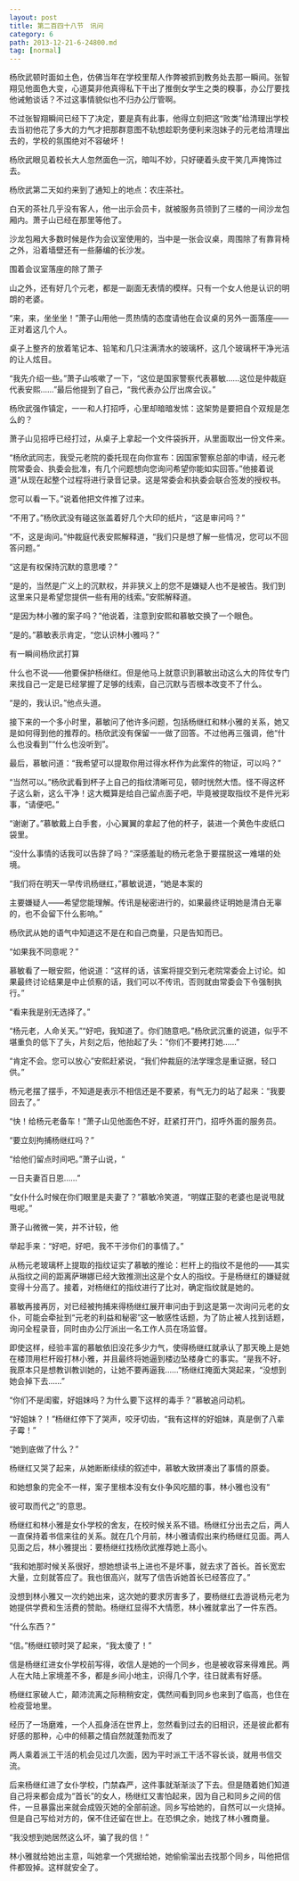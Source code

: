 ```yaml
---
layout: post
title: 第二百四十八节　讯问
category: 6
path: 2013-12-21-6-24800.md
tag: [normal]
---
```


杨欣武顿时面如土色，仿佛当年在学校里帮人作弊被抓到教务处去那一瞬间。张智翔见他面色大变，心道莫非他真得私下干出了推倒女学生之类的糗事，办公厅要找他诫勉谈话？不过这事情貌似也不归办公厅管啊。

不过张智翔瞬间已经下了决定，要是真有此事，他得立刻把这“败类”给清理出学校去当初他花了多大的力气才把那群意图不轨想趁职务便利来泡妹子的元老给清理出去的，学校的氛围绝对不容破坏！

杨欣武眼见着校长大人忽然面色一沉，暗叫不妙，只好硬着头皮干笑几声掩饰过去。

杨欣武第二天如约来到了通知上的地点：农庄茶社。

白天的茶社几乎没有客人，他一出示会员卡，就被服务员领到了三楼的一间沙龙包厢内。萧子山已经在那里等他了。

沙龙包厢大多数时候是作为会议室使用的，当中是一张会议桌，周围除了有靠背椅之外，沿着墙壁还有一些藤编的长沙发。

围着会议室落座的除了萧子

山之外，还有好几个元老，都是一副面无表情的模样。只有一个女人他是认识的明朗的老婆。

“来，来，坐坐坐！”萧子山用他一贯热情的态度请他在会议桌的另外一面落座――正对着这几个人。

桌子上整齐的放着笔记本、铅笔和几只注满清水的玻璃杯，这几个玻璃杯干净光洁的让人炫目。

“我先介绍一些。”萧子山咳嗽了一下，“这位是国家警察代表慕敏……这位是仲裁庭代表安熙……”最后他提到了自己，“我代表办公厅出席会议。”

杨欣武强作镇定，一一和人打招呼，心里却暗暗发怵：这架势是要把自个双规是怎么的？

萧子山见招呼已经打过，从桌子上拿起一个文件袋拆开，从里面取出一份文件来。

“杨欣武同志，我受元老院的委托现在向你宣布：因国家警察总部的申请，经元老院常委会、执委会批准，有几个问题想向您询问希望你能如实回答。”他接着说道“从现在起整个过程将进行录音记录。这是常委会和执委会联合签发的授权书。

您可以看一下。”说着他把文件推了过来。

“不用了。”杨欣武没有碰这张盖着好几个大印的纸片，“这是审问吗？”

“不，这是询问。”仲裁庭代表安熙解释道，“我们只是想了解一些情况，您可以不回答问题。”

“这是有权保持沉默的意思喽？”

“是的，当然是广义上的沉默权，并非狭义上的您不是嫌疑人也不是被告。我们到这里来只是希望您提供一些有用的线索。”安熙解释道。

“是因为林小雅的案子吗？”他说着，注意到安熙和慕敏交换了一个眼色。

“是的。”慕敏表示肯定，“您认识林小雅吗？”

有一瞬间杨欣武打算

什么也不说――他要保护杨继红。但是他马上就意识到慕敏出动这么大的阵仗专门来找自己一定是已经掌握了足够的线索，自己沉默与否根本改变不了什么。

“是的，我认识。”他点头道。

接下来的一个多小时里，慕敏问了他许多问题，包括杨继红和林小雅的关系，她又是如何得到他的推荐的。杨欣武没有保留一一做了回答。不过他再三强调，他“什么也没看到”“什么也没听到”。

最后，慕敏问道：“我希望可以提取你用过得水杯作为此案件的物证，可以吗？”

“当然可以。”杨欣武看到杯子上自己的指纹清晰可见，顿时恍然大悟。怪不得这杯子这么新，这么干净！这大概算是给自己留点面子吧，毕竟被提取指纹不是件光彩事，“请便吧。”

“谢谢了。”慕敏戴上白手套，小心翼翼的拿起了他的杯子，装进一个黄色牛皮纸口袋里。

“没什么事情的话我可以告辞了吗？”深感羞耻的杨元老急于要摆脱这一难堪的处境。

“我们将在明天一早传讯杨继红，”慕敏说道，“她是本案的

主要嫌疑人――希望您能理解。传讯是秘密进行的，如果最终证明她是清白无辜的，也不会留下什么影响。”

杨欣武从她的语气中知道这不是在和自己商量，只是告知而已。

“如果我不同意呢？”

慕敏看了一眼安熙，他说道：“这样的话，该案将提交到元老院常委会上讨论。如果最终讨论结果是中止侦察的话，我们可以不传讯，否则就由常委会下令强制执行。”

“看来我是别无选择了。”

“杨元老，人命关天。”“好吧，我知道了。你们随意吧。”杨欣武沉重的说道，似乎不堪重负的低下了头，片刻之后，他抬起了头：“你们不要拷打她……”

“肯定不会。您可以放心”安熙赶紧说，“我们仲裁庭的法学理念是重证据，轻口供。”

杨元老摆了摆手，不知道是表示不相信还是不要紧，有气无力的站了起来：“我要回去了。”

“快！给杨元老备车！”萧子山见他面色不好，赶紧打开门，招呼外面的服务员。

“要立刻拘捕杨继红吗？”

“给他们留点时间吧。”萧子山说，“

一日夫妻百日恩……”

“女仆什么时候在你们眼里是夫妻了？”慕敏冷笑道，“明媒正娶的老婆也是说甩就甩呢。”

萧子山微微一笑，并不计较，他

举起手来：“好吧，好吧，我不干涉你们的事情了。”

从杨元老玻璃杯上提取的指纹证实了慕敏的推论：栏杆上的指纹不是他的――其实从指纹之间的距离萨琳娜已经大致推测出这是个女人的指纹。于是杨继红的嫌疑就变得十分高了。接着，对杨继红的指纹进行了比对，确定指纹就是她的。

慕敏再接再厉，对已经被拘捕来得杨继红展开审问由于到这是第一次询问元老的女仆，可能会牵扯到“元老的利益和秘密”这一敏感性话题，为了防止被人找到话题，询问全程录音，同时由办公厅派出一名工作人员在场监督。

即使这样，经验丰富的慕敏依旧没花多少力气，使得杨继红就承认了那天晚上是她在楼顶用栏杆殴打林小雅，并且最终将她逼到楼边坠楼身亡的事实。“是我不好，我原本只是想教训教训她的，让她不要再逼我……”杨继红掩面大哭起来，“没想到她会掉下去……”

“你们不是闺蜜，好姐妹吗？为什么要下这样的毒手？”慕敏追问动机。

“好姐妹？！”杨继红停下了哭声，咬牙切齿，“我有这样的好姐妹，真是倒了八辈子霉！”

“她到底做了什么？”

杨继红又哭了起来，从她断断续续的叙述中，慕敏大致拼凑出了事情的原委。

和她想象的完全不一样，案子里根本没有女仆争风吃醋的事，林小雅也没有“

彼可取而代之”的意思。

杨继红和林小雅是女仆学校的舍友，在校时候关系不错。杨继红分出去之后，两人一直保持着书信来往的关系。就在几个月前，林小雅请假出来约杨继红见面。两人见面之后，林小雅提出：要杨继红找杨欣武推荐她上高小。

“我和她那时候关系很好，想她想读书上进也不是坏事，就去求了首长。首长宽宏大量，立刻就答应了。我也很高兴，就写了信告诉她首长已经答应了。”

没想到林小雅又一次约她出来，这次她的要求厉害多了，要杨继红去游说杨元老为她提供学费和生活费的赞助。杨继红显得不大情愿，林小雅就拿出了一件东西。

“什么东西？”

“信。”杨继红顿时哭了起来，“我太傻了！”

信是杨继红进女仆学校前写得，收信人是她的一个同乡，也是被收容来得难民。两人在大陆上家境差不多，都是乡间小地主，识得几个字，往日就素有好感。

杨继红家破人亡，颠沛流离之际稍稍安定，偶然间看到同乡也来到了临高，也住在检疫营地里。

经历了一场磨难，一个人孤身活在世界上，忽然看到过去的旧相识，还是彼此都有好感的那种，心中的倾慕之情自然就蓬勃而发了

两人乘着派工干活的机会见过几次面，因为平时派工干活不容长谈，就用书信交流。

后来杨继红进了女仆学校，门禁森严，这件事就渐渐淡了下去。但是随着她们知道自己将来都会成为“首长”的女人，杨继红又害怕起来，因为自己和同乡之间的信件，一旦暴露出来就会成毁灭她的全部前途。同乡写给她的，自然可以一火烧掉。但是自己写给对方的，保不住还留在世上。在恐惧之余，她找了林小雅商量。

“我没想到她居然这么坏，骗了我的信！”

林小雅就给她出主意，叫她拿一个凭据给她，她偷偷溜出去找那个同乡，叫他把信件都毁掉。这样就安全了。
